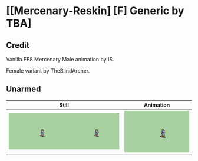 # [\[Mercenary-Reskin\] \[F\] Generic by TBA]

## Credit

Vanilla FE8 Mercenary Male animation by IS.

Female variant by TheBlindArcher.

## Unarmed

| Still | Animation |
| :---: | :-------: |
| ![Unarmed still](./Unarmed_000.png) | ![Unarmed animation](./Unarmed.gif) |
